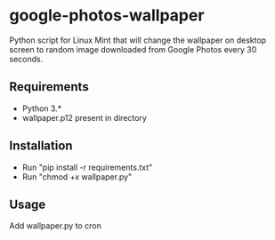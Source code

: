 # google-photos-wallpaper
Python script for Linux Mint that will change the wallpaper on desktop screen to random image downloaded from Google Photos every 30 seconds.

## Requirements
* Python 3.*
* wallpaper.p12 present in directory

## Installation
* Run "pip install -r requirements.txt"
* Run "chmod +x wallpaper.py"

## Usage
Add wallpaper.py to cron


